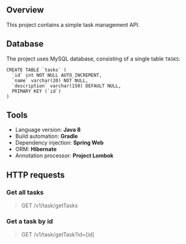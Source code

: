 ## Overview

This project contains a simple task management API.

## Database

The project uses MySQL database, consisting of a single table `TASKS`:

```
CREATE TABLE `tasks` (
  `id` int NOT NULL AUTO_INCREMENT,
  `name` varchar(20) NOT NULL,
  `description` varchar(150) DEFAULT NULL,
  PRIMARY KEY (`id`)
)
```

## Tools

- Language version: **Java 8**
- Build automation: **Gradle**
- Dependency injection: **Spring Web**
- ORM: **Hibernate**
- Annotation processor: **Project Lombok**

## HTTP requests

### Get all tasks

> GET /v1/task/getTasks

### Get a task by id

> GET /v1/task/getTask?id=[id]
